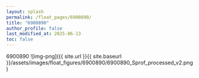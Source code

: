 ```yaml
---
layout: splash
permalink: /float_pages/6900890/
title: "6900890"
author_profile: false
last_modified_at: 2025-06-13
toc: false
---
```

 
6900890
![img-png]({{ site.url }}{{ site.baseurl }}/assets/images/float_figures/6900890/6900890_Sprof_processed_v2.png)